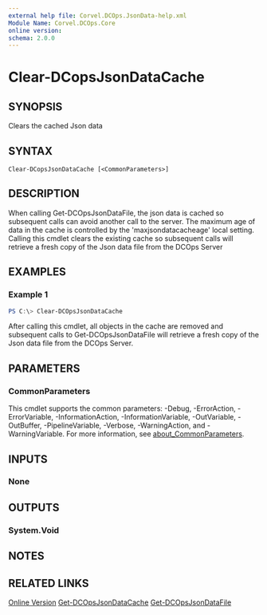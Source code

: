 ```yaml
---
external help file: Corvel.DCOps.JsonData-help.xml
Module Name: Corvel.DCOps.Core
online version:
schema: 2.0.0
---
```


# Clear-DCopsJsonDataCache

## SYNOPSIS
Clears the cached Json data

## SYNTAX

```
Clear-DCopsJsonDataCache [<CommonParameters>]
```

## DESCRIPTION
When calling Get-DCOpsJsonDataFile, the json data is cached so subsequent calls can avoid another
call to the server. The maximum age of data in the cache is controlled by the 'maxjsondatacacheage' 
local setting.
Calling this cmdlet clears the existing cache so subsequent calls will retrieve a fresh copy of the 
Json data file from the DCOps Server

## EXAMPLES

### Example 1
```powershell
PS C:\> Clear-DCOpsJsonDataCache
```

After calling this cmdlet, all objects in the cache are removed and subsequent calls to Get-DCOpsJsonDataFile
will retrieve a fresh copy of the Json data file from the DCOps Server.

## PARAMETERS

### CommonParameters
This cmdlet supports the common parameters: -Debug, -ErrorAction, -ErrorVariable, -InformationAction, -InformationVariable, -OutVariable, -OutBuffer, -PipelineVariable, -Verbose, -WarningAction, and -WarningVariable. For more information, see [about_CommonParameters](http://go.microsoft.com/fwlink/?LinkID=113216).

## INPUTS

### None

## OUTPUTS

### System.Void

## NOTES

## RELATED LINKS
[Online Version](https://github.com/Corvel-DCOps/Corvel.DCOps.Core/blob/main/Source/docs/Clear-DCopsJsonDataCache.md)
[Get-DCOpsJsonDataCache]()
[Get-DCOpsJsonDataFile]()
